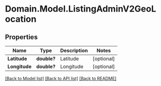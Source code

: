 # Domain.Model.ListingAdminV2GeoLocation
## Properties

Name | Type | Description | Notes
------------ | ------------- | ------------- | -------------
**Latitude** | **double?** | Latitude | [optional] 
**Longitude** | **double?** | Longitude | [optional] 

[[Back to Model list]](../README.md#documentation-for-models) [[Back to API list]](../README.md#documentation-for-api-endpoints) [[Back to README]](../README.md)

